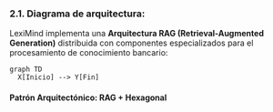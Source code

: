 ### **2.1. Diagrama de arquitectura:**

LexiMind implementa una **Arquitectura RAG (Retrieval-Augmented Generation)** distribuida con componentes especializados para el procesamiento de conocimiento bancario:

```mermaid
graph TD
  X[Inicio] --> Y[Fin]
```

#### **Patrón Arquitectónico: RAG + Hexagonal**